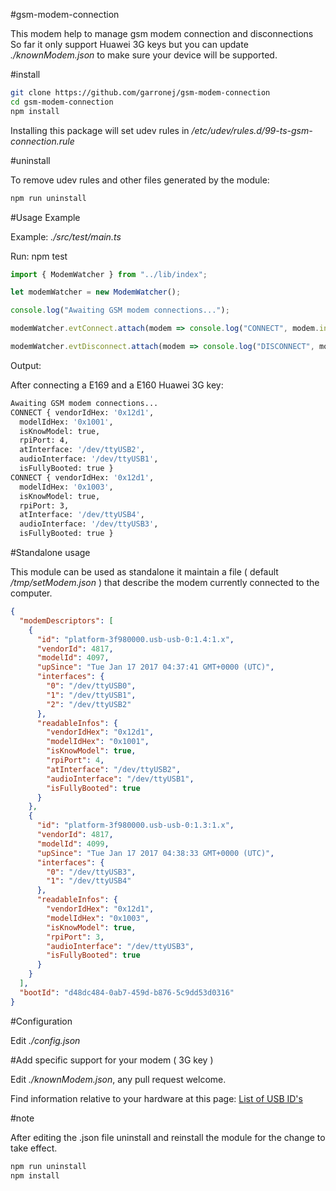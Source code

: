 #gsm-modem-connection

This modem help to manage gsm modem connection and disconnections
So far it only support Huawei 3G keys but you can update *./knownModem.json*
to make sure your device will be supported.

#install

````bash
git clone https://github.com/garronej/gsm-modem-connection
cd gsm-modem-connection
npm install
````
Installing this package will set udev rules in */etc/udev/rules.d/99-ts-gsm-connection.rule*

#uninstall

To remove udev rules and other files generated by the module:

````bash
npm run uninstall
````

#Usage Example

Example: *./src/test/main.ts* 

Run: npm test

````javascript
import { ModemWatcher } from "../lib/index";

let modemWatcher = new ModemWatcher();

console.log("Awaiting GSM modem connections...");

modemWatcher.evtConnect.attach(modem => console.log("CONNECT", modem.infos));

modemWatcher.evtDisconnect.attach(modem => console.log("DISCONNECT", modem.infos));
````

Output: 

After connecting a E169 and a E160 Huawei 3G key:

````bash
Awaiting GSM modem connections...
CONNECT { vendorIdHex: '0x12d1',
  modelIdHex: '0x1001',
  isKnowModel: true,
  rpiPort: 4,
  atInterface: '/dev/ttyUSB2',
  audioInterface: '/dev/ttyUSB1',
  isFullyBooted: true }
CONNECT { vendorIdHex: '0x12d1',
  modelIdHex: '0x1003',
  isKnowModel: true,
  rpiPort: 3,
  atInterface: '/dev/ttyUSB4',
  audioInterface: '/dev/ttyUSB3',
  isFullyBooted: true }
````

#Standalone usage

This module can be used as standalone it maintain a file ( default */tmp/setModem.json* ) that describe
the modem currently connected to the computer.

````json
{
  "modemDescriptors": [
    {
      "id": "platform-3f980000.usb-usb-0:1.4:1.x",
      "vendorId": 4817,
      "modelId": 4097,
      "upSince": "Tue Jan 17 2017 04:37:41 GMT+0000 (UTC)",
      "interfaces": {
        "0": "/dev/ttyUSB0",
        "1": "/dev/ttyUSB1",
        "2": "/dev/ttyUSB2"
      },
      "readableInfos": {
        "vendorIdHex": "0x12d1",
        "modelIdHex": "0x1001",
        "isKnowModel": true,
        "rpiPort": 4,
        "atInterface": "/dev/ttyUSB2",
        "audioInterface": "/dev/ttyUSB1",
        "isFullyBooted": true
      }
    },
    {
      "id": "platform-3f980000.usb-usb-0:1.3:1.x",
      "vendorId": 4817,
      "modelId": 4099,
      "upSince": "Tue Jan 17 2017 04:38:33 GMT+0000 (UTC)",
      "interfaces": {
        "0": "/dev/ttyUSB3",
        "1": "/dev/ttyUSB4"
      },
      "readableInfos": {
        "vendorIdHex": "0x12d1",
        "modelIdHex": "0x1003",
        "isKnowModel": true,
        "rpiPort": 3,
        "audioInterface": "/dev/ttyUSB3",
        "isFullyBooted": true
      }
    }
  ],
  "bootId": "d48dc484-0ab7-459d-b876-5c9dd53d0316"
}
````

#Configuration

Edit *./config.json*

#Add specific support for your modem ( 3G key )

Edit *./knownModem.json*, any pull request welcome.


Find information relative to your hardware at this page:
[List of USB ID's](http://www.linux-usb.org/usb.ids)


#note

After editing the .json file uninstall and reinstall the module for the change to take effect.

````bash 
npm run uninstall
npm install
````
